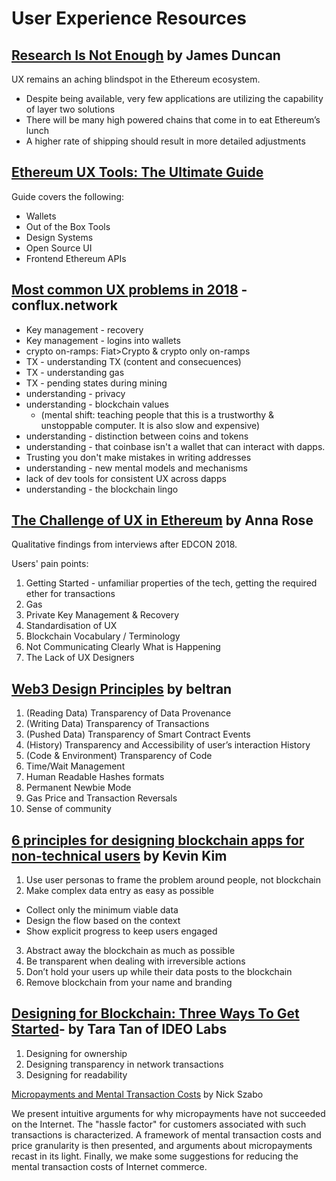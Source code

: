 # User Experience Resources

## [Research Is Not Enough](https://hackernoon.com/https-medium-com-okduncan-research-is-not-enough-moreexperiementation-404f69d20e52) by James Duncan

UX remains an aching blindspot in the Ethereum ecosystem.
- Despite being available, very few applications are utilizing the capability of layer two solutions
- There will be many high powered chains that come in to eat Ethereum’s lunch 
- A higher rate of shipping should result in more detailed adjustments

## [Ethereum UX Tools: The Ultimate Guide](https://hackernoon.com/ethereum-ux-tools-the-ultimate-guide-aad1cd2c128)

Guide covers the following:
- Wallets
- Out of the Box Tools
- Design Systems
- Open Source UI
- Frontend Ethereum APIs

## [Most common UX problems in 2018](http://discuss.conflux.network/t/list-most-common-ux-problems-2018-with-links-to-other-conflux-discussions/97) - conflux.network

- Key management - recovery
- Key management - logins into wallets
- crypto on-ramps: Fiat>Crypto & crypto only on-ramps
- TX - understanding TX (content and consecuences)
- TX - understanding gas
- TX - pending states during mining 
- understanding - privacy 
- understanding - blockchain values 
  - (mental shift: teaching people that this is a trustworthy & unstoppable computer. It is also slow and expensive)
- understanding - distinction between coins and tokens 
- understanding - that coinbase isn't a wallet that can interact with dapps.
- Trusting you don't make mistakes in writing addresses 
- understanding - new mental models and mechanisms
- lack of dev tools for consistent UX across dapps
- understanding - the blockchain lingo

## [The Challenge of UX in Ethereum](https://medium.com/ecf-review/challenge-of-ux-in-ethereum-122e1a33688d) by Anna Rose

Qualitative findings from interviews after EDCON 2018. 

Users' pain points: 
1. Getting Started - unfamiliar properties of the tech, getting the required ether for transactions
2. Gas
3. Private Key Management & Recovery
4. Standardisation of UX
5. Blockchain Vocabulary / Terminology
6. Not Communicating Clearly What is Happening
7. The Lack of UX Designers

## [Web3 Design Principles](https://medium.com/@lyricalpolymath/web3-design-principles-f21db2f240c1) by beltran

1. (Reading Data) Transparency of Data Provenance  
2. (Writing Data) Transparency of Transactions  
3. (Pushed Data) Transparency of Smart Contract Events  
4. (History) Transparency and Accessibility of user’s interaction History  
5. (Code & Environment) Transparency of Code  
6. Time/Wait Management  
7. Human Readable Hashes formats  
8. Permanent Newbie Mode  
9. Gas Price and Transaction Reversals  
10. Sense of community  

## [6 principles for designing blockchain apps for non-technical users](https://hackernoon.com/6-principles-for-designing-dapps-for-regular-people-from-a-consensus-18-hackathon-winner-134cdb881cc1) by Kevin Kim

1. Use user personas to frame the problem around people, not blockchain
2. Make complex data entry as easy as possible
- Collect only the minimum viable data
- Design the flow based on the context
- Show explicit progress to keep users engaged
3. Abstract away the blockchain as much as possible
4. Be transparent when dealing with irreversible actions
5. Don’t hold your users up while their data posts to the blockchain
6. Remove blockchain from your name and branding

## [Designing for Blockchain: Three Ways To Get Started](https://www.ideo.com/blog/designing-for-blockchain-three-ways-to-get-started)- by Tara Tan of IDEO Labs

1. Designing for ownership
2. Designing transparency in network transactions
3. Designing for readability

[Micropayments and Mental Transaction Costs](https://nakamotoinstitute.org/static/docs/micropayments-and-mental-transaction-costs.pdf) by Nick Szabo

We present intuitive arguments for why micropayments have not succeeded
on the Internet. The "hassle factor" for customers associated with such transactions
is characterized. A framework of mental transaction costs and price
granularity is then presented, and arguments about micropayments recast in its
light. Finally, we make some suggestions for reducing the mental transaction
costs of Internet commerce.
